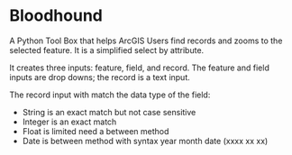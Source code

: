 # Bloodhound
A Python Tool Box that helps ArcGIS Users find records and zooms to the selected feature.  It is a simplified select by attribute.  

It creates three inputs: feature, field, and record.  The feature and field inputs are drop downs; the record is a text input.  

The record input with match the data type of the field:

* String is an exact match but not case sensitive
* Integer is an exact match
* Float is  limited need a between method
* Date is between method with syntax year month date (xxxx xx xx)
